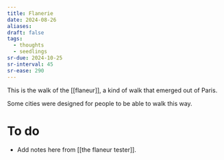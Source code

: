 ```yaml
---
title: Flanerie
date: 2024-08-26
aliases: 
draft: false
tags:
  - thoughts
  - seedlings
sr-due: 2024-10-25
sr-interval: 45
sr-ease: 290
---
```

This is the walk of the [[flaneur]], a kind of walk that emerged out of Paris.

Some cities were designed for people to be able to walk this way.

# To do

- Add notes here from [[the flaneur tester]].